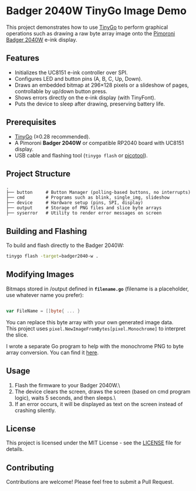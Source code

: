 # Badger 2040W TinyGo Image Demo

This project demonstrates how to use [TinyGo](https://tinygo.org/) to
perform graphical operations such as drawing a raw byte array image onto the [Pimoroni Badger
2040W](https://shop.pimoroni.com/products/badger-2040) e-ink display.

## Features

-   Initializes the UC8151 e-ink controller over SPI.
-   Configures LED and button pins (A, B, C, Up, Down).
-   Draws an embedded bitmap at 296×128 pixels or a slideshow of pages, controllable by up/down button press.
-   Shows errors directly on the e-ink display (with TinyFont).
-   Puts the device to sleep after drawing, preserving battery life.

## Prerequisites

-   [TinyGo](https://tinygo.org/) (≥0.28 recommended).
-   A Pimoroni **Badger 2040W** or compatible RP2040 board with UC8151
    display.
-   USB cable and flashing tool (`tinygo flash` or
    [picotool](https://github.com/raspberrypi/picotool)).

## Project Structure

    .
    ├── button     # Button Manager (polling-based buttons, no interrupts)
    ├── cmd        # Programs such as blink, single_img, slideshow
    ├── device     # Hardware setup (pins, SPI, display)
    ├── output     # Storage of PNG files and slice byte arrays
    ├── syserror   # Utility to render error messages on screen

## Building and Flashing

To build and flash directly to the Badger 2040W:

``` bash
tinygo flash -target=badger2040-w .
```

## Modifying Images

Bitmaps stored in /output defined in **`filename.go`** (filename is a placeholder, use whatever name you prefer):

``` go

var FileName = []byte{ ... }
```

You can replace this byte array with your own generated image data.\
This project uses `pixel.NewImageFromBytes[pixel.Monochrome]` to
interpret the slice.

I wrote a separate Go program to help with the monochrome PNG to byte array conversion. You can find it [here](https://github.com/eithansmith/image2bytes).  

## Usage

1.  Flash the firmware to your Badger 2040W.\
2.  The device clears the screen, draws the screen (based on cmd program logic), waits 5
    seconds, and then sleeps.\
3.  If an error occurs, it will be displayed as text on the screen
    instead of crashing silently.

## License

This project is licensed under the MIT License - see the [LICENSE](LICENSE) file for details.

## Contributing

Contributions are welcome! Please feel free to submit a Pull Request.
